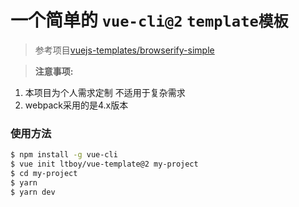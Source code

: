 # 一个简单的 `vue-cli@2` `template模板`

> 参考项目[vuejs-templates/browserify-simple](https://github.com/vuejs-templates/browserify-simple)

> **注意事项:** 
1. 本项目为个人需求定制 不适用于复杂需求
2. webpack采用的是4.x版本

### 使用方法

```bash
$ npm install -g vue-cli
$ vue init ltboy/vue-template@2 my-project
$ cd my-project
$ yarn
$ yarn dev
```
